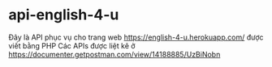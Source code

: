# api-english-4-u
Đây là API phục vụ cho trang web https://english-4-u.herokuapp.com/ được viết bằng PHP
Các APIs được liệt kê ở https://documenter.getpostman.com/view/14188885/UzBiNobn
